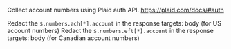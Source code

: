 Collect account numbers using Plaid auth API. https://plaid.com/docs/#auth

Redact the `$.numbers.ach[*].account` in the response targets: body (for US account numbers)
Redact the `$.numbers.eft[*].account` in the response targets: body (for Canadian account numbers)